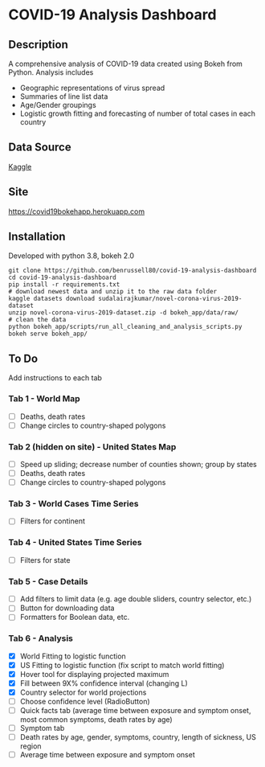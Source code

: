 # COVID-19 Analysis Dashboard
## Description
A comprehensive analysis of COVID-19 data created using Bokeh from Python. Analysis includes
- Geographic representations of virus spread
- Summaries of line list data
- Age/Gender groupings
- Logistic growth fitting and forecasting of number of total cases in each country

## Data Source
[Kaggle](https://www.kaggle.com/sudalairajkumar/novel-corona-virus-2019-dataset#time_series_covid_19_deaths.csv)

## Site
https://covid19bokehapp.herokuapp.com

## Installation
Developed with python 3.8, bokeh 2.0

    git clone https://github.com/benrussell80/covid-19-analysis-dashboard
    cd covid-19-analysis-dashboard
    pip install -r requirements.txt
    # download newest data and unzip it to the raw data folder
    kaggle datasets download sudalairajkumar/novel-corona-virus-2019-dataset
    unzip novel-corona-virus-2019-dataset.zip -d bokeh_app/data/raw/
    # clean the data
    python bokeh_app/scripts/run_all_cleaning_and_analysis_scripts.py 
    bokeh serve bokeh_app/

## To Do
Add instructions to each tab

### Tab 1 - World Map
- [ ] Deaths, death rates
- [ ] Change circles to country-shaped polygons

### Tab 2 (hidden on site) - United States Map
- [ ] Speed up sliding; decrease number of counties shown; group by states
- [ ] Deaths, death rates
- [ ] Change circles to country-shaped polygons

### Tab 3 - World Cases Time Series
- [ ] Filters for continent

### Tab 4 - United States Time Series
- [ ] Filters for state

### Tab 5 - Case Details
- [ ] Add filters to limit data (e.g. age double sliders, country selector, etc.)
- [ ] Button for downloading data
- [ ] Formatters for Boolean data, etc.

### Tab 6 - Analysis
- [x] World Fitting to logistic function
- [x] US Fitting to logistic function (fix script to match world fitting)
- [x] Hover tool for displaying projected maximum
- [x] Fill between 9X% confidence interval (changing L)
- [x] Country selector for world projections
- [ ] Choose confidence level (RadioButton)
- [ ] Quick facts tab (average time between exposure and symptom onset, most common symptoms, death rates by age)
- [ ] Symptom tab
- [ ] Death rates by age, gender, symptoms, country, length of sickness, US region
- [ ] Average time between exposure and symptom onset
